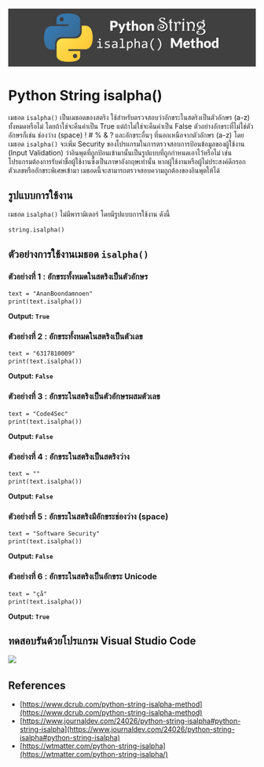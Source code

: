![](Image/Code4Sec_Week/python_string_isalpha.png)

# Python String isalpha()

เมธอด `isalpha()` เป็นเมธอดของสตริง ใช้สำหรับตรวจสอบว่าอักขระในสตริงเป็นตัวอักษร (a-z) ทั้งหมดหรือไม่ โดยถ้าใช่จะคืนค่าเป็น True แต่ถ้าไม่ใช่จะคืนค่าเป็น False ตัวอย่างอักขระที่ไม่ใช่ตัวอักษรก็เช่น ช่องว่าง (space) ! # % & ? และอักขระอื่นๆ ที่นอกเหนือจากตัวอักษร (a-z) โดยเมธอด `isalpha()` จะเพิ่ม Security ของโปรแกรมในการตรวจสอบการป้อนข้อมูลของผู้ใช้งาน (Input Validation) ว่าอินพุตที่ถูกป้อนเข้ามานั้นเป็นรูปแบบที่ถูกกำหนดเอาไว้หรือไม่ เช่น โปรแกรมต้องการรับค่าชื่อผู้ใช้งานซึ่งเป็นภาษาอังกฤษเท่านั้น หากผู้ใช้งานหรือผู้ไม่ประสงค์ดีกรอกตัวเลขหรืออักขระพิเศษเข้ามา เมธอดนี้จะสามารถตรวจสอบความถูกต้องของอินพุตให้ได้

## รูปแบบการใช้งาน
เมธอด `isalpha()` ไม่มีพารามิเตอร์ โดยมีรูปแบบการใช้งาน ดังนี้
```
string.isalpha()
```

## ตัวอย่างการใช้งานเมธอด `isalpha()`

### ตัวอย่างที่ 1 : อักขระทั้งหมดในสตริงเป็นตัวอักษร
```
text = "AnanBoondamnoen"
print(text.isalpha())
```
**Output: `True`**

### ตัวอย่างที่ 2 : อักขระทั้งหมดในสตริงเป็นตัวเลข
```
text = "6317810009"
print(text.isalpha())
```
**Output: `False`**

### ตัวอย่างที่ 3 : อักขระในสตริงเป็นตัวอักษรผสมตัวเลข
```
text = "Code4Sec"
print(text.isalpha())
```
**Output: `False`**

### ตัวอย่างที่ 4 : อักขระในสตริงเป็นสตริงว่าง
```
text = ""
print(text.isalpha())
```
**Output: `False`**

### ตัวอย่างที่ 5 : อักขระในสตริงมีอักขระช่องว่าง (space)
```
text = "Software Security"
print(text.isalpha())
```
**Output: `False`**

### ตัวอย่างที่ 6 : อักขระในสตริงเป็นอักขระ Unicode
```
text = "çå"
print(text.isalpha())
```
**Output: `True`**

## ทดสอบรันด้วยโปรแกรม Visual Studio Code
![](Image/Code4Sec_Week/python_string_isalpha_2.png)

## References
- [https://www.dcrub.com/python-string-isalpha-method](https://www.dcrub.com/python-string-isalpha-method)
- [https://www.journaldev.com/24026/python-string-isalpha#python-string-isalpha](https://www.journaldev.com/24026/python-string-isalpha#python-string-isalpha)
- [https://wtmatter.com/python-string-isalpha](https://wtmatter.com/python-string-isalpha/)